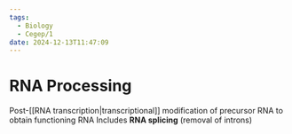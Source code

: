 ```yaml
---
tags:
  - Biology
  - Cegep/1
date: 2024-12-13T11:47:09
---
```


# RNA Processing

Post-[[RNA transcription|transcriptional]] modification of precursor RNA to obtain functioning RNA
Includes **RNA splicing** (removal of introns)